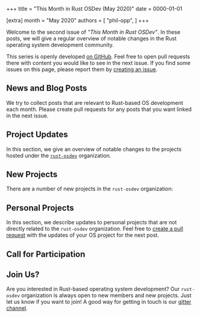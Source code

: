 +++
title = "This Month in Rust OSDev (May 2020)"
date = 0000-01-01

[extra]
month = "May 2020"
authors = [
    "phil-opp",
]
+++

Welcome to the second issue of _"This Month in Rust OSDev"_. In these posts, we will give a regular overview of notable changes in the Rust operating system development community.

<!-- more -->

This series is openly developed [on GitHub](https://github.com/rust-osdev/homepage/). Feel free to open pull requests there with content you would like to see in the next issue. If you find some issues on this page, please report them by [creating an issue](https://github.com/rust-osdev/homepage/issues/new).

<!--
    This is a draft for the upcoming "This Month in Rust OSDev (May 2020)" post.
    Feel free to create pull requests against the `next` branch to add your
    content here.

    Please take a look at the past posts on https://rust-osdev.com/ to see the
    general structure of these posts.
-->

## News and Blog Posts

We try to collect posts that are relevant to Rust-based OS development each month. Please create pull requests for any posts that you want linked in the next issue.


## Project Updates

In this section, we give an overview of notable changes to the projects hosted under the [`rust-osdev`] organization.

[`rust-osdev`]: https://github.com/rust-osdev/about


## New Projects

There are a number of new projects in the `rust-osdev` organization:


## Personal Projects

In this section, we describe updates to personal projects that are not directly related to the `rust-osdev` organization. Feel free to [create a pull request](https://github.com/rust-osdev/homepage/pulls) with the updates of your OS project for the next post.


## Call for Participation


## Join Us?

Are you interested in Rust-based operating system development? Our `rust-osdev` organization is always open to new members and new projects. Just let us know if you want to join! A good way for getting in touch is our [gitter channel](https://gitter.im/rust-osdev/Lobby).
